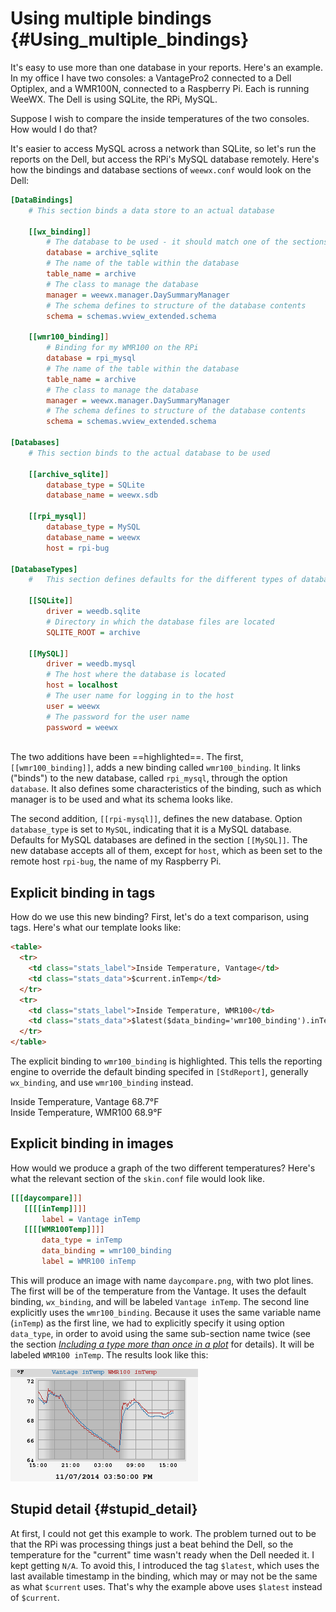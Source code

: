 # Using multiple bindings {#Using_multiple_bindings}

It's easy to use more than one database in your reports. Here's an
example. In my office I have two consoles: a VantagePro2 connected to a
Dell Optiplex, and a WMR100N, connected to a Raspberry Pi. Each is
running WeeWX. The Dell is using SQLite, the RPi, MySQL.

Suppose I wish to compare the inside temperatures of the two consoles.
How would I do that?

It's easier to access MySQL across a network than SQLite, so let's run
the reports on the Dell, but access the RPi's MySQL database remotely.
Here's how the bindings and database sections of `weewx.conf`
would look on the Dell:

``` ini hl_lines="14-22 31-34"
[DataBindings]
    # This section binds a data store to an actual database

    [[wx_binding]]
        # The database to be used - it should match one of the sections in [Databases]
        database = archive_sqlite
        # The name of the table within the database
        table_name = archive
        # The class to manage the database
        manager = weewx.manager.DaySummaryManager
        # The schema defines to structure of the database contents
        schema = schemas.wview_extended.schema

    [[wmr100_binding]]
        # Binding for my WMR100 on the RPi
        database = rpi_mysql
        # The name of the table within the database
        table_name = archive
        # The class to manage the database
        manager = weewx.manager.DaySummaryManager
        # The schema defines to structure of the database contents
        schema = schemas.wview_extended.schema

[Databases]
    # This section binds to the actual database to be used

    [[archive_sqlite]]
        database_type = SQLite
        database_name = weewx.sdb

    [[rpi_mysql]]
        database_type = MySQL
        database_name = weewx
        host = rpi-bug

[DatabaseTypes]
    #   This section defines defaults for the different types of databases.

    [[SQLite]]
        driver = weedb.sqlite
        # Directory in which the database files are located
        SQLITE_ROOT = archive

    [[MySQL]]
        driver = weedb.mysql
        # The host where the database is located
        host = localhost
        # The user name for logging in to the host
        user = weewx
        # The password for the user name
        password = weewx
    
```

The two additions have been ==highlighted==. The first, `[[wmr100_binding]]`,
adds a new binding called `wmr100_binding`. It links ("binds") to the new
database, called `rpi_mysql`, through the option `database`. It also defines
some characteristics of the binding, such as which manager is to be used and
what its schema looks like.

The second addition, `[[rpi-mysql]]`, defines the new database. Option
`database_type` is set to `MySQL`, indicating that it is a MySQL database.
Defaults for MySQL databases are defined in the section `[[MySQL]]`. The new
database accepts all of them, except for `host`, which as been set to the
remote host `rpi-bug`, the name of my Raspberry Pi.

## Explicit binding in tags

How do we use this new binding? First, let's do a text comparison,
using tags. Here's what our template looks like:

``` html hl_lines="8"
<table>
  <tr>
    <td class="stats_label">Inside Temperature, Vantage</td>
    <td class="stats_data">$current.inTemp</td>
  </tr>
  <tr>
    <td class="stats_label">Inside Temperature, WMR100</td>
    <td class="stats_data">$latest($data_binding='wmr100_binding').inTemp</td>
  </tr>
</table>
```

The explicit binding to `wmr100_binding` is highlighted. This tells the
reporting engine to override the default binding specifed in `[StdReport]`,
generally `wx_binding`, and use `wmr100_binding` instead.

<div class="example_output">
  Inside Temperature, Vantage   68.7°F<br/>
  Inside Temperature, WMR100    68.9°F
</div>

## Explicit binding in images

How would we produce a graph of the two different temperatures? Here's
what the relevant section of the `skin.conf` file would look
like.

``` ini hl_lines="6"
[[[daycompare]]]
   [[[[inTemp]]]]
       label = Vantage inTemp
   [[[[WMR100Temp]]]]
       data_type = inTemp
       data_binding = wmr100_binding
       label = WMR100 inTemp
```

This will produce an image with name `daycompare.png`, with two plot lines.
The first will be of the temperature from the Vantage. It uses the default
binding, `wx_binding`, and will be labeled `Vantage inTemp`. The second line
explicitly uses the `wmr100_binding`. Because it uses the same variable name
(`inTemp`) as the first line, we had to explicitly specify it using option
`data_type`, in order to avoid using the same sub-section name twice (see
the section *[Including a type more than once in a plot](../image-generator/#including_same_sql_type_2x)*
for details). It will be labeled `WMR100 inTemp`. The results look like this:

![Comparing temperatures](../images/daycompare.png)


## Stupid detail {#stupid_detail}

At first, I could not get this example to work. The problem turned out to be
that the RPi was processing things just a beat behind the Dell, so the
temperature for the "current" time wasn't ready when the Dell needed it.
I kept getting `N/A`. To avoid this, I introduced the tag `$latest`, which
uses the last available timestamp in the binding, which may or may not be
the same as what `$current` uses. That's why the example above uses `$latest`
instead of `$current`.
